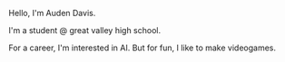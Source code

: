 Hello, I'm Auden Davis. 

I'm a student @ great valley high school.

For a career, I'm interested in AI. But for fun, I like to make videogames.
